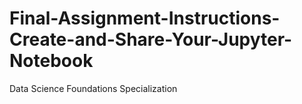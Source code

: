 # Final-Assignment-Instructions-Create-and-Share-Your-Jupyter-Notebook
Data Science Foundations Specialization
